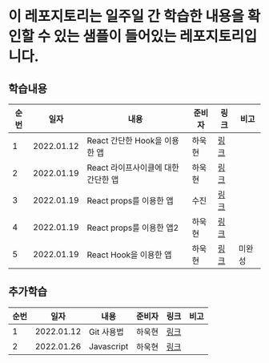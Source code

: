 
# **이 레포지토리는 일주일 간 학습한 내용을 확인할 수 있는 샘플이 들어있는 레포지토리입니다.**

## 학습내용

| 순번 | 일자       | 내용                                | 준비자 | 링크                         | 비고   |
| ---- | ---------- | ----------------------------------- | ------ | ---------------------------- | ------ |
| 1    | 2022.01.12 | React 간단한 Hook을 이용한 앱       | 하욱현 | [링크](./hook-example/)      |        |
| 2    | 2022.01.19 | React 라이프사이클에 대한 간단한 앱 | 하욱현 | [링크](./life-cycle-example) |        |
| 3    | 2022.01.19 | React props를 이용한 앱             | 수진   | [링크](./props-example)      |        |
| 4    | 2022.01.19 | React props를 이용한 앱2            | 하욱현 | [링크](./props-example2)     |        |
| 5    | 2022.01.19 | React Hook을 이용한 앱              | 하욱현 | [링크](./hook-example2)      | 미완성 |

## 추가학습

| 순번 | 일자       | 내용       | 준비자 | 링크                                   | 비고 |
| ---- | ---------- | ---------- | ------ | -------------------------------------- | ---- |
| 1    | 2022.01.12 | Git 사용법 | 하욱현 | [링크](./추가학습/Git.md) |      |
| 2    | 2022.01.26 | Javascript | 하욱현 | [링크](./추가학습/javascript) |      |
